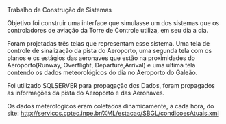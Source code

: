Trabalho de Construção de Sistemas

Objetivo foi construir uma interface que simulasse um dos sistemas que os controladores de aviação da Torre de Controle utiliza,
em seu dia a dia.

Foram projetadas três telas que representam esse sistema. Uma tela de controle de sinalização da pista do Aeroporto, uma  segunda tela com os planos e os estágios das aeronaves que estão na proximidades do Aeroporto(Runway, Overflight, Departure,Arrival) e uma ultima tela contendo os dados meteorológicos do dia no Aeroporto do Galeão.

Foi utilizado SQLSERVER para propagação dos Dados, foram propagados as informações da pista do Aeroporto e das Aeronaves. 

Os dados meterologicos eram coletados dinamicamente, a cada hora, do site: http://servicos.cptec.inpe.br/XML/estacao/SBGL/condicoesAtuais.xml

